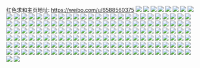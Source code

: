 红色求和主页地址: https://weibo.com/u/6588560375 
![](https://wx4.sinaimg.cn/mw2000/007bSVwPly1h821x01pj3j31g72377wh.jpg) 
![](https://wx4.sinaimg.cn/mw2000/007bSVwPly1h821wz7mxvj31o0280e81.jpg) 
![](https://wx4.sinaimg.cn/mw2000/007bSVwPly1h821x0s4q1j31do1z84qp.jpg) 
![](https://wx4.sinaimg.cn/mw2000/007bSVwPly1h821x4kbpbj31mh1wtb29.jpg) 
![](https://wx4.sinaimg.cn/mw2000/007bSVwPly1h821x2o1kzj31kk22ue81.jpg) 
![](https://wx4.sinaimg.cn/mw2000/007bSVwPly1h821x3ust0j31kb1tdb29.jpg) 
![](https://wx4.sinaimg.cn/mw2000/007bSVwPly1h821wy5vqgj31ld21x4qp.jpg) 
![](https://wx4.sinaimg.cn/mw2000/007bSVwPly1h821x36hz3j31am19m7ji.jpg) 
![](https://wx4.sinaimg.cn/mw2000/007bSVwPly1h821x5d1ojj31m51z2b29.jpg) 
![](https://wx4.sinaimg.cn/mw2000/007bSVwPly1h7ui3r97i9j31o0280u0x.jpg) 
![](https://wx4.sinaimg.cn/mw2000/007bSVwPly1h7ui3li3uej31kj23e7wh.jpg) 
![](https://wx4.sinaimg.cn/mw2000/007bSVwPly1h7ui3snktbj31iu2144qp.jpg) 
![](https://wx4.sinaimg.cn/mw2000/007bSVwPly1h7ui3ts98vj31iu2147wh.jpg) 
![](https://wx4.sinaimg.cn/mw2000/007bSVwPgy1h7th1irjejj31o0280u0x.jpg) 
![](https://wx4.sinaimg.cn/mw2000/007bSVwPgy1h7th1gwbqnj31o0280kjl.jpg) 
![](https://wx4.sinaimg.cn/mw2000/007bSVwPgy1h7th1kqw2ij31o0280u0x.jpg) 
![](https://wx4.sinaimg.cn/mw2000/007bSVwPgy1h7th1mli8vj31o0280kjl.jpg) 
![](https://wx4.sinaimg.cn/mw2000/007bSVwPgy1h7th1fu6r8j31o0280qv5.jpg) 
![](https://wx4.sinaimg.cn/mw2000/007bSVwPgy1h7th1onfo3j31o0280npd.jpg) 
![](https://wx4.sinaimg.cn/mw2000/007bSVwPly1h7ieq56wkyj30zo1bk4or.jpg) 
![](https://wx4.sinaimg.cn/mw2000/007bSVwPly1h7ieq9lletj30zo1bkkeq.jpg) 
![](https://wx4.sinaimg.cn/mw2000/007bSVwPly1h7ieq7wuyij30zo1bk1j0.jpg) 
![](https://wx4.sinaimg.cn/mw2000/007bSVwPly1h7ieqc6kh0j30zo1bkx2p.jpg) 
![](https://wx4.sinaimg.cn/mw2000/007bSVwPly1h7ieqekjp8j30zo1bk4ms.jpg) 
![](https://wx4.sinaimg.cn/mw2000/007bSVwPly1h7ieq2kpiqj30zo1bk7se.jpg) 
![](https://wx4.sinaimg.cn/mw2000/007bSVwPly1h7g6cq4m83j30zo1bk1kx.jpg) 
![](https://wx4.sinaimg.cn/mw2000/007bSVwPly1h7g6crdf25j30zo1bk1kx.jpg) 
![](https://wx4.sinaimg.cn/mw2000/007bSVwPgy1h7aufh67osj32bz2krqv5.jpg) 
![](https://wx4.sinaimg.cn/mw2000/007bSVwPgy1h7aufl8n0mj33402c0npd.jpg) 
![](https://wx4.sinaimg.cn/mw2000/007bSVwPgy1h7aufnk8qwj33402c0e83.jpg) 
![](https://wx4.sinaimg.cn/mw2000/007bSVwPgy1h7abkqhxovj30zo1bkdj2.jpg) 
![](https://wx4.sinaimg.cn/mw2000/007bSVwPgy1h7abkrirxfj30zo1bkjuu.jpg) 
![](https://wx4.sinaimg.cn/mw2000/007bSVwPgy1h705uzu1cgj32c03404qq.jpg) 
![](https://wx4.sinaimg.cn/mw2000/007bSVwPgy1h6wt90hj8cj31020ty4cg.jpg) 
![](https://wx4.sinaimg.cn/mw2000/007bSVwPgy1h6wt91kkg1j31t22s8u0x.jpg) 
![](https://wx4.sinaimg.cn/mw2000/007bSVwPly1h6r7q7pit4j30ru228haa.jpg) 
![](https://wx4.sinaimg.cn/mw2000/007bSVwPly1h6r7q9dsxsj32yo2yoqdr.jpg) 
![](https://wx4.sinaimg.cn/mw2000/007bSVwPly1h6r7q9yyi6j30ru227kgp.jpg) 
![](https://wx4.sinaimg.cn/mw2000/007bSVwPly1h6r7qb9w0qj32802yo16v.jpg) 
![](https://wx4.sinaimg.cn/mw2000/007bSVwPly1h6r7qbvz0ej30ru33ckih.jpg) 
![](https://wx4.sinaimg.cn/mw2000/007bSVwPly1h6r7qcsd81j32802yokjl.jpg) 
![](https://wx4.sinaimg.cn/mw2000/007bSVwPly1h6r7qehf0xj32yo2yohdv.jpg) 
![](https://wx4.sinaimg.cn/mw2000/007bSVwPly1h6r7q6x3b4j30ru33c7wh.jpg) 
![](https://wx4.sinaimg.cn/mw2000/007bSVwPly1h6r7qf2smxj30ru228tde.jpg) 
![](https://wx4.sinaimg.cn/mw2000/007bSVwPly1h6mdfl9zhpj30m90to0w6.jpg) 
![](https://wx4.sinaimg.cn/mw2000/007bSVwPly1h6jq1jb0qoj30zo1bkgn0.jpg) 
![](https://wx4.sinaimg.cn/mw2000/007bSVwPly1h6jq1jny2xj30zo1bkabj.jpg) 
![](https://wx4.sinaimg.cn/mw2000/007bSVwPly1h6jq1k38koj30zo1bkab6.jpg) 
![](https://wx4.sinaimg.cn/mw2000/007bSVwPly1h6iz57mwd8j31kd1rf4qp.jpg) 
![](https://wx4.sinaimg.cn/mw2000/007bSVwPly1h6iz5ab6ysj31j00ynmz8.jpg) 
![](https://wx4.sinaimg.cn/mw2000/007bSVwPly1h6iz4xk2sqj31ir1s01kx.jpg) 
![](https://wx4.sinaimg.cn/mw2000/007bSVwPly1h6iz5h3at3j31gr1kogp7.jpg) 
![](https://wx4.sinaimg.cn/mw2000/007bSVwPly1h6iz5iyhpxj31o02804iw.jpg) 
![](https://wx4.sinaimg.cn/mw2000/007bSVwPly1h6iz4zvy87j31o0280n0z.jpg) 
![](https://wx4.sinaimg.cn/mw2000/007bSVwPly1h6iz5kckgdj31cq1j3403.jpg) 
![](https://wx4.sinaimg.cn/mw2000/007bSVwPly1h6iz5mcr4dj31hy1a9dtl.jpg) 
![](https://wx4.sinaimg.cn/mw2000/007bSVwPly1h6iz5ovlevj31o0280e4c.jpg) 
![](https://wx4.sinaimg.cn/mw2000/007bSVwPly1h6hqu9wgcgj31o0280b2a.jpg) 
![](https://wx4.sinaimg.cn/mw2000/007bSVwPly1h6hqudzni8j30zo1bk4hh.jpg) 
![](https://wx4.sinaimg.cn/mw2000/007bSVwPly1h6hquc07uij31o02807wi.jpg) 
![](https://wx4.sinaimg.cn/mw2000/007bSVwPly1h6hqud3h5jj30zo1bk79a.jpg) 
![](https://wx4.sinaimg.cn/mw2000/007bSVwPly1h6hquet64wj30zo1bkgpa.jpg) 
![](https://wx4.sinaimg.cn/mw2000/007bSVwPly1h6hqu85f8wj30zo1bk0zt.jpg) 
![](https://wx4.sinaimg.cn/mw2000/007bSVwPly1h6hquh94dpj31o0280hdt.jpg) 
![](https://wx4.sinaimg.cn/mw2000/007bSVwPly1h6hqujnmhwj31o0280hdu.jpg) 
![](https://wx4.sinaimg.cn/mw2000/007bSVwPly1h6hqu6ok3jj32801o0hdu.jpg) 
![](https://wx4.sinaimg.cn/mw2000/007bSVwPly1h6gdl6zqghj30zo1bkn8b.jpg) 
![](https://wx4.sinaimg.cn/mw2000/007bSVwPly1h6gdl69k2wj30zo1bkmy9.jpg) 
![](https://wx4.sinaimg.cn/mw2000/007bSVwPly1h6gdl7udfdj30zo1bkn8m.jpg) 
![](https://wx4.sinaimg.cn/mw2000/007bSVwPly1h6f4yg4gafj30zo1bkgpe.jpg) 
![](https://wx4.sinaimg.cn/mw2000/007bSVwPly1h6dyrmhz2yj31sc1vsasx.jpg) 
![](https://wx4.sinaimg.cn/mw2000/007bSVwPly1h6d7mtx2gkj30u00u0acc.jpg) 
![](https://wx4.sinaimg.cn/mw2000/007bSVwPly1h6d55hap70j31r728y4qq.jpg) 
![](https://wx4.sinaimg.cn/mw2000/007bSVwPly1h6d55gd2xwj30wk11mgpj.jpg) 
![](https://wx4.sinaimg.cn/mw2000/007bSVwPly1h6d55i3udnj30zn17fwla.jpg) 
![](https://wx4.sinaimg.cn/mw2000/007bSVwPly1h64ueoz8d1j31j026iq9j.jpg) 
![](https://wx4.sinaimg.cn/mw2000/007bSVwPly1h64uen8021j30xi184apy.jpg) 
![](https://wx4.sinaimg.cn/mw2000/007bSVwPly1h64uepi9sbj30wi1dfgue.jpg) 
![](https://wx4.sinaimg.cn/mw2000/007bSVwPly1h64ueq4lkjj30yx1akqfd.jpg) 
![](https://wx4.sinaimg.cn/mw2000/007bSVwPly1h64ueqs9a1j30ut11twnx.jpg) 
![](https://wx4.sinaimg.cn/mw2000/007bSVwPly1h64uer8pgsj30wu17t49j.jpg) 
![](https://wx4.sinaimg.cn/mw2000/007bSVwPly1h64uesogdyj30zo1bkmz9.jpg) 
![](https://wx4.sinaimg.cn/mw2000/007bSVwPly1h64uemtaxsj30rc15j3zn.jpg) 
![](https://wx4.sinaimg.cn/mw2000/007bSVwPly1h64uetyybqj30vy12dgn2.jpg) 
![](https://wx4.sinaimg.cn/mw2000/007bSVwPly1h61xvqje56j32c03407wj.jpg) 
![](https://wx4.sinaimg.cn/mw2000/007bSVwPgy1h61jz5aws7j31o02804qr.jpg) 
![](https://wx4.sinaimg.cn/mw2000/007bSVwPly1h5vwi7zhkwj30u013cdvo.jpg) 
![](https://wx4.sinaimg.cn/mw2000/007bSVwPly1h5vwi902jbj30ty15mmzv.jpg) 
![](https://wx4.sinaimg.cn/mw2000/007bSVwPly1h5usm4r5epj30pd0n4dky.jpg) 
![](https://wx4.sinaimg.cn/mw2000/007bSVwPly1h5umggbkybj31o0280e81.jpg) 
![](https://wx4.sinaimg.cn/mw2000/007bSVwPly1h5sg2ug01yj31o0280npd.jpg) 
![](https://wx4.sinaimg.cn/mw2000/007bSVwPly1h5sg2s4lmej31o0280hdt.jpg) 
![](https://wx4.sinaimg.cn/mw2000/007bSVwPly1h5sg2wnnalj31o0280kjl.jpg) 
![](https://wx4.sinaimg.cn/mw2000/007bSVwPly1h5rbtisgnkj31f21zc7rx.jpg) 
![](https://wx4.sinaimg.cn/mw2000/007bSVwPly1h5rbtj8mdpj31ek1zh1ic.jpg) 
![](https://wx4.sinaimg.cn/mw2000/007bSVwPly1h5rbtjn6ttj31981weaud.jpg) 
![](https://wx4.sinaimg.cn/mw2000/007bSVwPly1h5rbtkblsxj31jo1zukjl.jpg) 
![](https://wx4.sinaimg.cn/mw2000/007bSVwPly1h5rbtialbzj30zo1bk7g6.jpg) 
![](https://wx4.sinaimg.cn/mw2000/007bSVwPly1h5rbtld404j31o0280e81.jpg) 
![](https://wx4.sinaimg.cn/mw2000/007bSVwPly1h5rbtlza2tj30zo1bktpn.jpg) 
![](https://wx4.sinaimg.cn/mw2000/007bSVwPly1h5rbtmu1idj30zo1bk4e8.jpg) 
![](https://wx4.sinaimg.cn/mw2000/007bSVwPly1h5rbtnj9vyj30zo1bktmh.jpg) 
![](https://wx4.sinaimg.cn/mw2000/007bSVwPly1h5pxxkul00j30zo1bqgzg.jpg) 
![](https://wx4.sinaimg.cn/mw2000/007bSVwPly1h5pxxmvgw5j31o0280b29.jpg) 
![](https://wx4.sinaimg.cn/mw2000/007bSVwPly1h5pxxiu7zbj31o0280kjl.jpg) 
![](https://wx4.sinaimg.cn/mw2000/007bSVwPly1h5pxxjyaiwj30zo1bk1af.jpg) 
![](https://wx4.sinaimg.cn/mw2000/007bSVwPly1h5pxxqn5z3j30zo1bkndx.jpg) 
![](https://wx4.sinaimg.cn/mw2000/007bSVwPly1h5pxxpmdgrj30zo1bkar7.jpg) 
![](https://wx4.sinaimg.cn/mw2000/007bSVwPly1h5pxxnpf4hj30zo1bknam.jpg) 
![](https://wx4.sinaimg.cn/mw2000/007bSVwPly1h5pxxren3rj30zo1bktmh.jpg) 
![](https://wx4.sinaimg.cn/mw2000/007bSVwPly1h5pxxolt02j30zo1bk7i5.jpg) 
![](https://wx4.sinaimg.cn/mw2000/007bSVwPly1h5pt6yulo5j31ca27ynpd.jpg) 
![](https://wx4.sinaimg.cn/mw2000/007bSVwPly1h5oqa03elgj31an1q77qo.jpg) 
![](https://wx4.sinaimg.cn/mw2000/007bSVwPly1h5oqa0sy0nj31m425h7wh.jpg) 
![](https://wx4.sinaimg.cn/mw2000/007bSVwPly1h5k7d0xvp6j31o0280u0x.jpg) 
![](https://wx4.sinaimg.cn/mw2000/007bSVwPly1h5k7d1kntuj31nz21y7wh.jpg) 
![](https://wx4.sinaimg.cn/mw2000/007bSVwPly1h5k7d20b2wj31iz1ukkif.jpg) 
![](https://wx4.sinaimg.cn/mw2000/007bSVwPly1h5k7cziyx6j31nz1y84qp.jpg) 
![](https://wx4.sinaimg.cn/mw2000/007bSVwPly1h5k7d2lqeoj31nz1yob29.jpg) 
![](https://wx4.sinaimg.cn/mw2000/007bSVwPly1h5k7d35x6wj31mq26b7wh.jpg) 
![](https://wx4.sinaimg.cn/mw2000/007bSVwPgy1h5gmwt6y84j30u00u0dmz.jpg) 
![](https://wx4.sinaimg.cn/mw2000/007bSVwPgy1h5gmkyrl1dj31kn23j4qp.jpg) 
![](https://wx4.sinaimg.cn/mw2000/007bSVwPgy1h5gml2vn7fj31n626xx5m.jpg) 
![](https://wx4.sinaimg.cn/mw2000/007bSVwPgy1h5fr8p58d7j31bp1n9x0w.jpg) 
![](https://wx4.sinaimg.cn/mw2000/007bSVwPgy1h5fr8sdcerj31cq1sz7pj.jpg) 
![](https://wx4.sinaimg.cn/mw2000/007bSVwPgy1h5fr8rkocfj31o02807wh.jpg) 
![](https://wx4.sinaimg.cn/mw2000/007bSVwPgy1h5fr8uv3ajj32c0340e82.jpg) 
![](https://wx4.sinaimg.cn/mw2000/007bSVwPgy1h5fr928235j31sc2ds1ky.jpg) 
![](https://wx4.sinaimg.cn/mw2000/007bSVwPgy1h5fr8wcljfj33402c0u0x.jpg) 
![](https://wx4.sinaimg.cn/mw2000/007bSVwPgy1h5fr8x0urmj30u01hck4g.jpg) 
![](https://wx4.sinaimg.cn/mw2000/007bSVwPgy1h5fr8t87dcj31ig20l1kx.jpg) 
![](https://wx4.sinaimg.cn/mw2000/007bSVwPgy1h5fr8zn44qj32c0340npe.jpg) 
![](https://wx4.sinaimg.cn/mw2000/007bSVwPgy1h5fmmt0f8sj31sc2dsb29.jpg) 
![](https://wx4.sinaimg.cn/mw2000/007bSVwPgy1h5fmmrnhd2j31sc2dsb29.jpg) 
![](https://wx4.sinaimg.cn/mw2000/007bSVwPgy1h5a3ajys3xj31kb2337wh.jpg) 
![](https://wx4.sinaimg.cn/mw2000/007bSVwPgy1h5a3amlynuj31o0280kjl.jpg) 
![](https://wx4.sinaimg.cn/mw2000/007bSVwPgy1h5a3aj6vxzj31o0280hdt.jpg) 
![](https://wx4.sinaimg.cn/mw2000/007bSVwPgy1h5a3anhb38j31es27ktwq.jpg) 
![](https://wx4.sinaimg.cn/mw2000/007bSVwPgy1h50n9j61zwj31o0280e81.jpg) 
![](https://wx4.sinaimg.cn/mw2000/007bSVwPgy1h4usbvoihvj31o020i4qq.jpg) 
![](https://wx4.sinaimg.cn/mw2000/007bSVwPgy1h4usbteseij31o0277kjl.jpg) 
![](https://wx4.sinaimg.cn/mw2000/007bSVwPgy1h4usbwwjvrj31nj1xtx6p.jpg) 
![](https://wx4.sinaimg.cn/mw2000/007bSVwPgy1h4usbs9q1yj31o0280b2a.jpg) 
![](https://wx4.sinaimg.cn/mw2000/007bSVwPgy1h4usbxzfd0j31o0280hdt.jpg) 
![](https://wx4.sinaimg.cn/mw2000/007bSVwPgy1h4usc0j38uj31o0280hdu.jpg) 
![](https://wx4.sinaimg.cn/mw2000/007bSVwPgy1h4k63z7c14j33402c0hdt.jpg) 
![](https://wx4.sinaimg.cn/mw2000/007bSVwPgy1h4k640cljhj306y061jrh.jpg) 
![](https://wx4.sinaimg.cn/mw2000/007bSVwPgy1h4k6411wlkj31tb1084ql.jpg) 
![](https://wx4.sinaimg.cn/mw2000/007bSVwPgy1h4k63x06lvj32c0340hdu.jpg) 
![](https://wx4.sinaimg.cn/mw2000/007bSVwPgy1h4k6432uszj31o0280x6p.jpg) 
![](https://wx4.sinaimg.cn/mw2000/007bSVwPgy1h4k64441jwj33402c01ky.jpg) 
![](https://wx4.sinaimg.cn/mw2000/007bSVwPgy1h4k644rl9tj31er0skn6t.jpg) 
![](https://wx4.sinaimg.cn/mw2000/007bSVwPgy1h4k645xrbkj33402c04qp.jpg) 
![](https://wx4.sinaimg.cn/mw2000/007bSVwPgy1h4k646fu3ij30tf1ga12k.jpg) 
![](https://wx4.sinaimg.cn/mw2000/007bSVwPgy1h4hchvleucj32yo2yo7wi.jpg) 
![](https://wx4.sinaimg.cn/mw2000/007bSVwPgy1h4hchto2pjj31o0280b2a.jpg) 
![](https://wx4.sinaimg.cn/mw2000/007bSVwPgy1h4hchy2yvpj32yo2yo7wi.jpg) 
![](https://wx4.sinaimg.cn/mw2000/007bSVwPgy1h4hci08ah2j31k222rqqh.jpg) 
![](https://wx4.sinaimg.cn/mw2000/007bSVwPgy1h4hchzbl3yj31eh1vbnpd.jpg) 
![](https://wx4.sinaimg.cn/mw2000/007bSVwPgy1h4hchwkuqmj31j620ytvr.jpg) 
